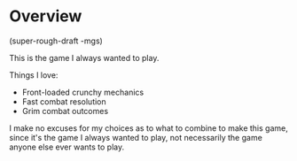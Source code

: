 # Overview

(super-rough-draft -mgs)

This is the game I always wanted to play.

Things I love:

*   Front-loaded crunchy mechanics
*   Fast combat resolution
*   Grim combat outcomes

I make no excuses for my choices as to what to combine to make this game, since it's the game
I always wanted to play, not necessarily the game anyone else ever wants to play.

